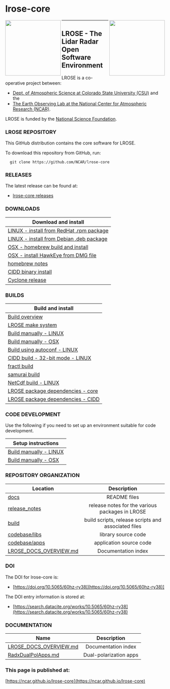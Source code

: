 # lrose-core

<img align="left" width="175" height="175" src="./docs/images/LROSE_logo.small.png">
<img align="right" width="175" height="175" src="./docs/images/spol_dynamo.jpg">

--------------------------------------------

## **LROSE** - The Lidar Radar Open Software Environment

LROSE is a co-operative project between:

  * [Dept. of Atmospheric Science at Colorado State University (CSU)](http://www.atmos.colostate.edu/) and the
  * [The Earth Observing Lab at the National Center for Atmospheric Research (NCAR)](https://www.eol.ucar.edu/content/lidar-radar-open-software-environment).

LROSE is funded by the [National Science Foundation](https://www.nsf.gov).

### LROSE REPOSITORY

This GitHub distribution contains the core software for LROSE.

To download this repository from GitHub, run:

```
  git clone https://github.com/NCAR/lrose-core
```

### RELEASES

The latest release can be found at:

* [lrose-core releases](https://github.com/NCAR/lrose-core/releases)

### DOWNLOADS

| Download and install |
| --------------------- |
| [LINUX - install from RedHat .rpm package](./docs/download/download_rpm_and_install.md) |
| [LINUX - install from Debian .deb package](./docs/download/download_deb_and_install.md) |
| [OSX - homebrew build and install](./docs/download/homebrew_install.mac_osx.md) |
| [OSX - install HawkEye from DMG file](./docs/download/hawkeye_install_from_dmg.md) |
| [homebrew notes](./docs/download/homebrew_notes.md) |
| [CIDD binary install](./docs/download/CIDD_binary_download_and_install.linux.md) |
| [Cyclone release](https://github.com/nsf-lrose/lrose-cyclone) |

### BUILDS

| Build and install |
| --------------------- |
| [Build overview](./docs/build/LROSE_build_overview.md) |
| [LROSE make system](./docs/build/LROSE_manual_make_system.md) |
| [Build manually - LINUX](./docs/build/LROSE_manual_build.linux.md) |
| [Build manually - OSX](./docs/build/LROSE_manual_build.osx.md) |
| [Build using autoconf - LINUX](./docs/build/LROSE_autoconf_build.linux.md) |
| [CIDD build - 32-bit mode - LINUX](./docs/build/CIDD_build.linux.md) |
| [fractl build](./docs/build/build_fractl.md) |
| [samurai build](./docs/build/build_samurai.md) |
| [NetCdf build - LINUX](./docs/build/NETCDF_build.linux.md) |
| [LROSE package dependencies - core](./docs/build/lrose_package_dependencies.md) |
| [LROSE package dependencies - CIDD](./docs/build/lrose_package_dependencies.cidd.md) |

### CODE DEVELOPMENT

Use the following if you need to set up an environment suitable for code development.

| Setup instructions |
| --------------------- |
| [Build manually - LINUX](./docs/build/LROSE_manual_build.linux.md) |
| [Build manually - OSX](./docs/build/LROSE_manual_build.osx.md) |

### REPOSITORY ORGANIZATION

| Location      | Description   |
| ------------- |:-------------:|
| [docs](./docs) | README files |
| [release_notes](./release_notes) | release notes for the various packages in LROSE |
| [build](./build) | build scripts, release scripts and associated files |
| [codebase/libs](./codebase/libs) | library source code |
| [codebase/apps](./codebase/apps) | application source code |
| [LROSE_DOCS_OVERVIEW.md](./docs/LROSE_DOCS_OVERVIEW.md) | Documentation index |

### DOI

The DOI for lrose-core is:

* [https://doi.org/10.5065/60hz-ry38[(https://doi.org/10.5065/60hz-ry38)]

The DOI entry information is stored at:

* [https://search.datacite.org/works/10.5065/60hz-ry38](https://search.datacite.org/works/10.5065/60hz-ry38)

### DOCUMENTATION

| Name           | Description   |
| -------------- |:-------------:|
| [LROSE_DOCS_OVERVIEW.md](./docs/LROSE_DOCS_OVERVIEW.md) | Documentation index |
| [RadxDualPolApps.md](./docs/apps/radx/dualpol/RadxDualpolApps.md) | Dual-polarization apps |

### This page is published at:

[https://ncar.github.io/lrose-core](https://ncar.github.io/lrose-core)

